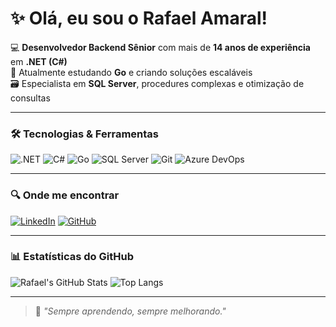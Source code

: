 # ✨ Olá, eu sou o Rafael Amaral!

💻 **Desenvolvedor Backend Sênior** com mais de **14 anos de experiência** em **.NET (C#)**  
🚀 Atualmente estudando **Go** e criando soluções escaláveis  
🗃️ Especialista em **SQL Server**, procedures complexas e otimização de consultas  

---

### 🛠 Tecnologias & Ferramentas

![.NET](https://img.shields.io/badge/-.NET-512BD4?logo=dotnet&logoColor=white&style=flat)
![C#](https://img.shields.io/badge/-C%23-239120?logo=c-sharp&logoColor=white&style=flat)
![Go](https://img.shields.io/badge/-Go-00ADD8?logo=go&logoColor=white&style=flat)
![SQL Server](https://img.shields.io/badge/-SQL%20Server-CC2927?logo=microsoftsqlserver&logoColor=white&style=flat)
![Git](https://img.shields.io/badge/-Git-F05032?logo=git&logoColor=white&style=flat)
![Azure DevOps](https://img.shields.io/badge/-Azure%20DevOps-0078D7?logo=azuredevops&logoColor=white&style=flat)

---

### 🔍 Onde me encontrar

[![LinkedIn](https://img.shields.io/badge/-LinkedIn-0A66C2?logo=linkedin&logoColor=white&style=flat)](https://www.linkedin.com/in/rafael-bastos-amaral/)
[![GitHub](https://img.shields.io/badge/-GitHub-181717?logo=github&logoColor=white&style=flat)](https://github.com/rafaamaral)

---

### 📊 Estatísticas do GitHub

![Rafael's GitHub Stats](https://github-readme-stats.vercel.app/api?username=rafaamaral&show_icons=true&theme=radical)
![Top Langs](https://github-readme-stats.vercel.app/api/top-langs/?username=rafaamaral&layout=compact&theme=radical)

---

> 🌟 *"Sempre aprendendo, sempre melhorando."*
